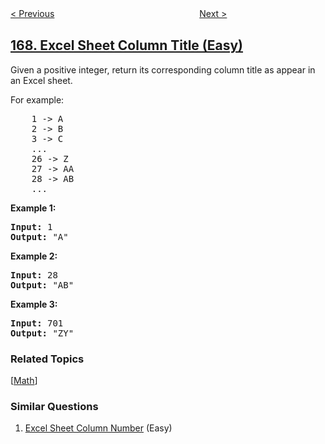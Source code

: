 <!--|This file generated by command(leetcode description); DO NOT EDIT.    |-->
<!--+----------------------------------------------------------------------+-->
<!--|@author    openset <openset.wang@gmail.com>                           |-->
<!--|@link      https://github.com/openset                                 |-->
<!--|@home      https://github.com/tonymontaro/leetcode-hints                        |-->
<!--+----------------------------------------------------------------------+-->

[< Previous](https://github.com/tonymontaro/leetcode-hints/tree/master/problems/two-sum-ii-input-array-is-sorted "Two Sum II - Input array is sorted")
　　　　　　　　　　　　　　　　
[Next >](https://github.com/tonymontaro/leetcode-hints/tree/master/problems/majority-element "Majority Element")

## [168. Excel Sheet Column Title (Easy)](https://leetcode.com/problems/excel-sheet-column-title "Excel表列名称")

<p>Given a positive integer, return its corresponding column title as appear in an Excel sheet.</p>

<p>For example:</p>

<pre>
    1 -&gt; A
    2 -&gt; B
    3 -&gt; C
    ...
    26 -&gt; Z
    27 -&gt; AA
    28 -&gt; AB 
    ...
</pre>

<p><strong>Example 1:</strong></p>

<pre>
<strong>Input:</strong> 1
<strong>Output:</strong> &quot;A&quot;
</pre>

<p><strong>Example 2:</strong></p>

<pre>
<strong>Input:</strong> 28
<strong>Output:</strong> &quot;AB&quot;
</pre>

<p><strong>Example 3:</strong></p>

<pre>
<strong>Input:</strong> 701
<strong>Output:</strong> &quot;ZY&quot;
</pre>

### Related Topics
  [[Math](https://github.com/tonymontaro/leetcode-hints/tree/master/tag/math/README.md)]

### Similar Questions
  1. [Excel Sheet Column Number](https://github.com/tonymontaro/leetcode-hints/tree/master/problems/excel-sheet-column-number) (Easy)
